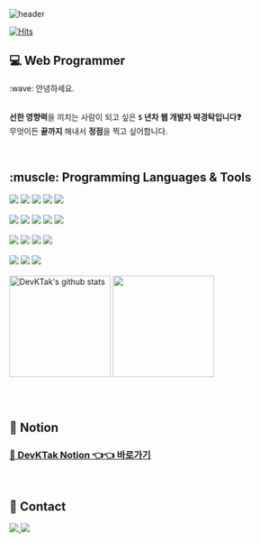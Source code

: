 <!-- ![header](https://capsule-render.vercel.app/api?type=slice&color=FF4081&text=%20Park%20Kyung%20Tak%20%20&height=200&fontSize=60&fontColor=ffffff&animation=fadeIn&fontAlign=70&fontAlignY=30&rotate=13) -->

![header](https://capsule-render.vercel.app/api?type=soft&color=FF0000&text=👋%20%20Hello%20World,%20I'm%20Kyung%20Tak%20%20&height=200&fontSize=60&fontColor=ffffff&animation=fadeIn)

<div>
 
[![Hits](https://hits.seeyoufarm.com/api/count/incr/badge.svg?url=https%3A%2F%2Fgithub.com%DevKTak%2Fhit-counter&count_bg=red&title_bg=grey&icon=&icon_color=%23E7E7E7&title=hits&edge_flat=false)](https://hits.seeyoufarm.com)
</div>

<h2>💻 Web Programmer</h2>
:wave: 안녕하세요. <br /><br />

**선한 영향력**을 끼치는 사람이 되고 싶은 **`5` 년차 웹 개발자 박경탁입니다❓** <br />
무엇이든 **끝까지** 해내서 **정점**을 찍고 싶어합니다.

<br />
  
<h2>:muscle: Programming Languages & Tools</h2>

<div>
  <img src="https://img.shields.io/badge/Java-F44336?style=flat-square&logo=Java&logoColor=white"/>
  <img src="https://img.shields.io/badge/Git-F05032?style=flat-square&logo=Git&logoColor=white"/>
  <img src="https://img.shields.io/badge/HTML5-critical?style=flat-square&logo=HTML5&logoColor=white"/>
  <img src="https://img.shields.io/badge/GitLab-FCA121?style=flat-square&logo=GitLab&logoColor=white"/>
  <img src="https://img.shields.io/badge/JavaScript-F7DF1E?style=flat-square&logo=JavaScript&logoColor=black"/> 
</div>

<br />

<div>
  <img src="https://img.shields.io/badge/Thymeleaf-005F0F?style=flat-square&logo=Thymeleaf&logoColor=white"/>
  <img src="https://img.shields.io/badge/SpringBoot-6DB33F?style=flat-square&logo=SpringBoot&logoColor=white"/>
  <img src="https://img.shields.io/badge/CSS3-blue?style=flat-square&logo=CSS3&logoColor=white"/>
  <img src="https://img.shields.io/badge/Docker-2496ED?style=flat-square&logo=Docker&logoColor=white"/>
  <img src="https://img.shields.io/badge/React-61DAFB?style=flat-square&logo=React&logoColor=black"/>
</div>

<br />

<div>
  <img src="https://img.shields.io/badge/MariaDB-003545?style=flat-square&logo=MariaDB&logoColor=white"/>
  <img src="https://img.shields.io/badge/AmazonAWS-232F3E?style=flat-square&logo=AmazonAWS&logoColor=white"/>
  <img src="https://img.shields.io/badge/CentOS-262577?style=flat-square&logo=CentOS&logoColor=white"/>
  <img src="https://img.shields.io/badge/jQuery-283274?style=flat-square&logo=jQuery&logoColor=white"/> 
</div>

<br />

<div>
  <img src="https://img.shields.io/badge/Apache Kafka-231F20?style=flat-square&logo=ApacheKafka&logoColor=white"/>
  <img src="https://img.shields.io/badge/GitHub-424242?style=flat-square&logo=GitHub&logoColor=white"/>
  <img src="https://img.shields.io/badge/Hibernate-59666C?style=flat-square&logo=Hibernate&logoColor=green"/>
</div>

<br />

<div style="display: flex, height:180px">
  
<!-- ![DevKTak's GitHub stats](https://github-readme-stats.vercel.app/api?username=DevKTak&show_icons=true&theme=radical) -->
  
<img align="center" style="height:180px" src="https://github-readme-stats.vercel.app/api?username=DevKTak&show_icons=true&theme=radical&hide_border=false" alt="DevKTak's github stats" />
<a href="https://github.com/DevKTak"><img align="center" style="height:180px" src="https://github-readme-stats.vercel.app/api/top-langs/?username=DevKTak&layout=compact&theme=radical&hide_border=false" /></a> 
</div>

<br /><br />

<!-- 
[![solved.ac tier](http://mazassumnida.wtf/api/generate_badge?boj=qkrrudxkr77)](https://solved.ac/qkrrudxkr77) -->

<!-- 
<h2>🏋 DevKTak Site</h2>
<h3><a href="http://devktak.site" target="_blank" title="DevKTak HomePage">🫵 DevKTak HomePage 👈👈 바로가기</a></h3>
<br />

<table border="2" style="width: 100%;">
  <tr>
    <th>로그인</th>
    <th>회원가입</th>
    <th>메뉴</th>
    <th>프로필 사진</th>
  </tr>
  <tr>
    <td>
      <img width="537" alt="스크린샷 2022-08-09 오후 11 42 46" src="https://user-images.githubusercontent.com/68748397/183678609-6d3b5b10-7352-4d08-aece-3182a6ee2ad1.png">
    </td>
    <td>
      <img width="612" alt="스크린샷 2022-08-09 오후 11 40 53" src="https://user-images.githubusercontent.com/68748397/183678503-53bb3305-7576-4b97-b818-df309e10fd02.png">
    </td>
    <td>
       <img width="190" alt="스크린샷 2022-08-08 오후 9 10 00" src="https://user-images.githubusercontent.com/68748397/183678740-70c232ee-d2cc-4992-aee0-6297ea8cf509.png">
    </td>
     <td>
       <img width="456" alt="스크린샷 2022-08-08 오후 9 08 54" src="https://user-images.githubusercontent.com/68748397/183679027-d78d9e2f-08e2-4c94-9978-1e56e427f77c.png">
    </td>
  </tr>
  <tr>
    <th colspan="4">Apache Kafka 사용<th>
  </tr>
  <tr>
    <td><img width="359" alt="스크린샷 2022-08-08 오후 9 09 49" src="https://user-images.githubusercontent.com/68748397/183679434-04ddca77-f9c1-41f0-830c-4e4af7abca85.png"></td>
    <td><img width="646" alt="스크린샷 2022-08-08 오후 9 08 09" src="https://user-images.githubusercontent.com/68748397/183679752-519e3024-2e60-43f1-bd92-c17482bc72eb.png">
</td>
    <td colspan="2"><img width="383" alt="스크린샷 2022-08-08 오후 9 13 25" src="https://user-images.githubusercontent.com/68748397/183679897-d107cf99-ccaf-480d-ad65-b62f0e4fa6d5.png"></td>
  </tr>
  <tr>
    <th>페이지 1</th>
    <th>페이지 2</th>
    <th colspan="2">페이지 3</th>
  </tr>
  <tr>
    <td><img width="1159" alt="스크린샷 2022-08-08 오후 9 05 20" src="https://user-images.githubusercontent.com/68748397/183682374-ac465557-c4a1-4f17-a4bf-960a26e41fc9.png"></td>
    <td><img width="1150" alt="스크린샷 2022-08-08 오후 9 05 28" src="https://user-images.githubusercontent.com/68748397/183682768-65066007-6354-48cf-bf70-aed7754d63df.png"></td>
    <td colspan="2"><img width="666" alt="스크린샷 2022-08-08 오후 9 05 37" src="https://user-images.githubusercontent.com/68748397/183683807-1b541947-d056-47b3-b449-212f89f12291.png"></td>
  </tr>
  <tr>
    <th colspan="2">페이지 4</th>
    <th colspan="2">페이지 5</th>
  </tr>
  <tr>
    <td colspan="2"><img width="1147" alt="스크린샷 2022-08-08 오후 9 05 44" src="https://user-images.githubusercontent.com/68748397/183684564-320ab9a4-168b-4b9f-82f2-772c8ae43101.png"></td>
    <td colspan="2"><img width="886" alt="스크린샷 2022-08-08 오후 9 06 16" src="https://user-images.githubusercontent.com/68748397/183684601-10e05c57-e60e-4ccb-ac71-5ed8988062db.png"></td>
  </tr>
</table>                   

<br />

<h3>⚙️ Technology Stack</h3>

<table border="2" style="width: 100%;">
  <tr>
    <td colspan="5">SpringBoot 2.4.1</td>
  </tr>
  <tr>
    <td colspan="5">Java Open jdk 11</td>
  </tr>
  <tr>
    <td colspan="5">JavaScript</td>
  </tr>
  <tr>
    <td colspan="5">JPA</td>
  </tr>
  <tr>
    <td colspan="5">MariaDB 10.8.3</td>
  </tr>
  <tr>
    <td colspan="5">Maven</td>
  </tr>
  <tr>
    <td colspan="5">Thymeleaf</td>
  </tr>
  <tr>
    <td colspan="5">Docker 20.10.17</td>
  </tr>
  </tr>
  <tr>
    <td colspan="5">Apache Kafka</td>
  </tr>
  <tr>
    <td>Heroku</td>
    <td> => </td>
    <td>AWS, RDS</td>
    <td> => </td>
    <td>Oracle Cloud</td>
  </tr>
</table>
-->

<h2>📝 Notion</h2>
<h3><a href="https://west-drip-b53.notion.site/Kyungtak-Park-5efbdefdba9e4f3a822598e8a594ae58" target="_blank" title="경탁 노션">🫵 DevKTak Notion 👈👈 바로가기</a></h3>

<br />

<h2>🔗 Contact</h2>
<a href="mailto:qkrrudxkr77@naver.com">
  <img src="https://img.shields.io/badge/Naver-222222?style=flat&logo=Naver&logoColor=64DD17"/>
</a>  
<a href="https://www.instagram.com/k___t.p24/" target="_blank">
  <img src="https://img.shields.io/badge/Instagram-222222?style=flat&logo=Instagram&logoColor=E4405F"/>
</a>
  
<!-- <g-emoji class="g-emoji" alias="love_letter" fallback-src="https://github.githubassets.com/images/icons/emoji/unicode/1f48c.png">💌</g-emoji> <a href="mailto:qkrrudxkr77@naver.com">qkrrudxkr77@naver.com</a> -->
